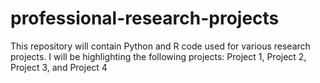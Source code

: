 # professional-research-projects
This repository will contain Python and R code used for various research projects. I will be highlighting the following projects: Project 1, Project 2, Project 3, and Project 4

